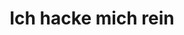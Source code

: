 ---
templateKey: 'index-page'
newPage: false
title: Ich hacke mich rein
masthead:
    image: img/hello.jpg
    name: Marcel Attinger
    claim: Grafik Designer - Web Entwickler - User Experience Developer
services:
  - headline: Alles beginnt mit einer guten Konzeption
    description: Wir legen in einem ausführlichem Gespräch gemeinsam die Ziele für deinen Webauftritt fest. Auf dieser Basis erarbeite ich für dich ein maßgeschneidertes Konzept.
  - headline: Design verbindet Information und Verstehen!
    description: Lorem Ipsum
  - headline: Umsetzung
    description: Lorem Ipsum
aboutMe:
    headline: Über mich
    leftText: Hi, mein Name ist Marcel und ich bin seit 2013 als Webentwickler tätig. In
              dieser Zeit konnte ich bereits mit vielen Kunden und Kollegen spannende Projekte
              umsetzen. Unkomplizierte Kommunikation, schnelle Reaktionszeiten und der Einsatz der
              neuesten Technologien zählen zu meinen Stärken.
    rightText: Mir ist im Umgang mit Kunden wichtig direkt im Vorgespräch die bestmögliche
               Lösung zu identifizieren. So könnnen wir gezielt eine Strategie entwickeln um ihren
               Webauftritt perfekt auf Ihre Bedürfnisse abzustimmen. Reminder Studium
lrteasers:
  - image: img/chaya.jpg
    imageAlt: Hund Chaya
    headline: Artgerechte Hundehaltung
    paragraph: Hier werde ich ausführlich über artgerechte Hundehaltung berichten und so schnell wie möglich die Texte liefern.
  - image: img/chaya.jpg
    imageAlt: Hund Chaya
    headline: Artgerechte Hundehaltung
    paragraph: Hier werde ich ausführlich über artgerechte Hundehaltung berichten und so schnell wie möglich die Texte liefern.
  - image: img/chaya.jpg
    imageAlt: Hund Chaya
    headline: Artgerechte Hundehaltung
    paragraph: Hier werde ich ausführlich über artgerechte Hundehaltung berichten und so schnell wie möglich die Texte liefern.
---
